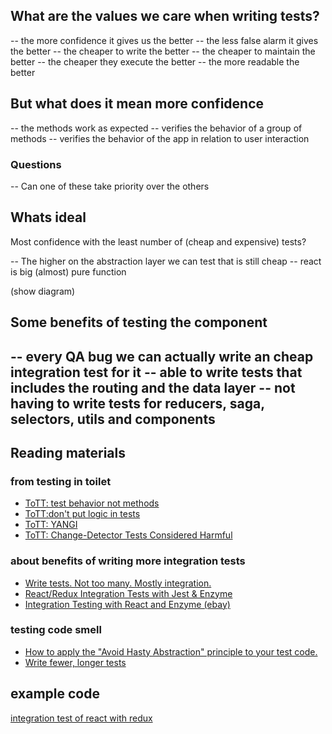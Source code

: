 ## What are the values we care when writing tests?

-- the more confidence it gives us the better
-- the less false alarm it gives the better
-- the cheaper to write the better
-- the cheaper to maintain the better
-- the cheaper they execute the better
-- the more readable the better


































## But what does it mean more confidence

-- the methods work as expected
-- verifies the behavior of a group of methods
-- verifies the behavior of the app in relation to user interaction
























### Questions
-- Can one of these take priority over the others





















































## Whats ideal
Most confidence with the least number of (cheap and expensive) tests?

-- The higher on the abstraction layer we can test that is still cheap
-- react is big (almost) pure function



(show diagram)


























## Some benefits of testing the <App /> component
-- every QA bug we can actually write an cheap integration test for it
-- able to write tests that includes the routing and the data layer
-- not having to write tests for reducers, saga, selectors, utils and components
-




























## Reading materials

### from testing in toilet

- [ToTT: test behavior not methods](https://testing.googleblog.com/2014/04/testing-on-toilet-test-behaviors-not.html)
- [ToTT:don't put logic in tests](https://testing.googleblog.com/2014/07/testing-on-toilet-dont-put-logic-in.html)
- [ToTT: YANGI](https://testing.googleblog.com/2017/08/code-health-eliminate-yagni-smells.html)
- [ToTT: Change-Detector Tests Considered Harmful](https://testing.googleblog.com/2015/01/testing-on-toilet-change-detector-tests.html)


### about benefits of writing more integration tests
- [Write tests. Not too many. Mostly integration.](https://kentcdodds.com/blog/write-tests)
- [React/Redux Integration Tests with Jest & Enzyme](https://www.freecodecamp.org/news/real-integration-tests-with-react-redux-and-react-router-417125212638/)
- [Integration Testing with React and Enzyme (ebay)](https://tech.ebayinc.com/engineering/integration-testing-with-react-and-enzyme/)

### testing code smell
- [How to apply the "Avoid Hasty Abstraction" principle to your test code.](https://kentcdodds.com/blog/aha-testing)
- [Write fewer, longer tests](https://kentcdodds.com/blog/write-fewer-longer-tests)

## example code
[integration test of react with redux](https://github.com/abetss/rates-scout/blob/master/src/features/rates/tests/rates.test.js)
